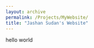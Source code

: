 ```yaml
---
layout: archive
permalink: /Projects/MyWebsite/
title: "Jashan Sudan's Website"
---
```


hello world